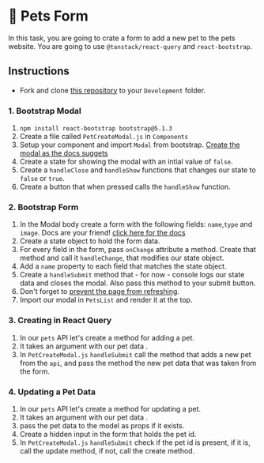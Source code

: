 # 🐶 Pets Form 

In this task, you are going to crate a form to add a new pet to the pets website. You are going to use `@tanstack/react-query` and `react-bootstrap`.

## Instructions
- Fork and clone [this repository](https://github.com/JoinCODED/TASK-REACT-SP-Pets-Forms) to your `Development` folder.





### 1. Bootstrap Modal

1. `npm install react-bootstrap bootstrap@5.1.3`
2. Create a file called `PetCreateModal.js` in `Components`
3. Setup your component and import `Modal` from bootstrap. [Create the modal as the docs suggets](https://react-bootstrap.github.io/components/modal/)
4. Create a state for showing the modal with an intial value of `false`.
5. Create a `handleClose` and `handleShow` functions that changes our state to `false` or `true`.
6. Create a button that when pressed calls the `handleShow` function.


### 2. Bootstrap Form

1. In the Modal body create a form with the following fields: `name`,`type` and `image`. Docs are your friend! [click here for the docs](https://react-bootstrap.netlify.app/forms/overview/#Forms)
2. Create a state object to hold the form data.
3. For every field in the form, pass `onChange` attribute a method. Create that method and call it `handleChange`, that modifies our state object.
4. Add a `name` property to each field that matches the state object.
5. Create a `handleSubmit` method that - for now - console logs our state data and closes the modal. Also pass this method to your submit button.
6. Don't forget to [prevent the page from refreshing](https://www.robinwieruch.de/react-preventdefault/).
7. Import our modal in `PetsList` and render it at the top.

### 3. Creating in React Query

1. In our `pets` API let's create a method for adding a pet.
2. It takes an argument with our pet data .
3. In `PetCreateModal.js` `handleSubmit` call the method that adds a new pet from the `api`, and pass the method the new pet data that was taken from the form.

### 4. Updating a Pet Data

1. In our `pets` API let's create a method for updating a pet.
2. It takes an argument with our pet data .
3. pass the pet data to the model as props if it exists.
4. Create a hidden input in the form that holds the pet id.
5. In `PetCreateModal.js` `handleSubmit` check if the pet id is present, if it is, call the update method, if not, call the create method.

